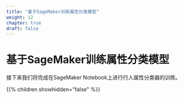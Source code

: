 ```yaml
---
title: "基于SageMaker训练属性分类模型"
weight: 12
chapter: true
draft: false
---
```


#        基于SageMaker训练属性分类模型      

接下来我们将完成在SageMaker Notebook上进行行人属性分类器的训练。


{{% children showhidden="false" %}}
